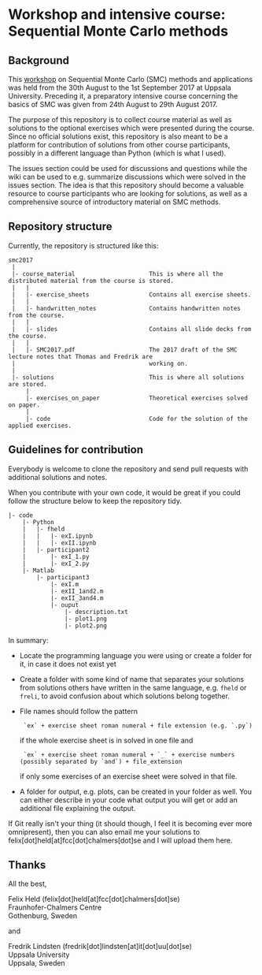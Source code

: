 # Workshop and intensive course: Sequential Monte Carlo methods 

## Background

This [workshop](https://www.it.uu.se/conferences/smc2017) on Sequential Monte Carlo (SMC) methods and applications was held from the 30th August to the 1st September 2017 at Uppsala University. Preceding it, a preparatory intensive course concerning the basics of SMC was given from 24th August to 29th August 2017.

The purpose of this repository is to collect course material as well as solutions to the optional exercises which were presented during the course. Since no official solutions exist, this repository is also meant to be a platform for contribution of solutions from other course participants, possibly in a different language than Python (which is what I used). 

The issues section could be used for discussions and questions while the wiki can be used to e.g. summarize discussions which were solved in the issues section. The idea is that this repository should become a valuable resource to course participants who are looking for solutions, as well as a comprehensive source of introductory material on SMC methods.

## Repository structure

Currently, the repository is structured like this:

    smc2017
     |
     |- course_material                     This is where all the distributed material from the course is stored.
     |   |
     |   |- exercise_sheets                 Contains all exercise sheets.
     |   |
     |   |- handwritten_notes               Contains handwritten notes from the course.
     |   |
     |   |- slides                          Contains all slide decks from the course.
     |   |
     |   |- SMC2017.pdf                     The 2017 draft of the SMC lecture notes that Thomas and Fredrik are 
     |                                      working on.
     | 
     |- solutions                           This is where all solutions are stored.
         |
         |- exercises_on_paper              Theoretical exercises solved on paper.
         |
         |- code                            Code for the solution of the applied exercises.

## Guidelines for contribution

Everybody is welcome to clone the repository and send pull requests with additional solutions and notes. 

When you contribute with your own code, it would be great if you could follow the structure below to keep
the repository tidy.

    |- code
        |- Python
        |   |- fheld
        |   |   |- exI.ipynb
        |   |   |- exII.ipynb
        |   |- participant2
        |       |- exI_1.py
        |       |- exI_2.py
        |- Matlab
            |- participant3
                |- exI.m
                |- exII_1and2.m
                |- exII_3and4.m
                |- ouput
                    |- description.txt
                    |- plot1.png
                    |- plot2.png

In summary:
-  Locate the programming language you were using or create a folder for it, in case it does not exist yet
-  Create a folder with some kind of name that separates your solutions from solutions others have written
   in the same language, e.g. `fheld` or `freli`, to avoid confusion about which solutions belong together.
-  File names should follow the pattern
   
        `ex` + exercise sheet roman numeral + file extension (e.g. `.py`)
   
   if the whole exercise sheet is in solved in one file and
   
        `ex` + exercise sheet roman numeral + `_` + exercise numbers (possibly separated by `and`) + file_extension
   
   if only some exercises of an exercise sheet were solved in that file.
-  A folder for output, e.g. plots, can be created in your folder as well. You can either describe in
   your code what output you will get or add an additional file explaining the output.

If Git really isn't your thing (it should though, I feel it is becoming ever more omnipresent), then you can also email me your solutions to felix[dot]held[at]fcc[dot]chalmers[dot]se and I will upload them here.

## Thanks

All the best,

Felix Held (felix[dot]held[at]fcc[dot]chalmers[dot]se)<br>
Fraunhofer-Chalmers Centre<br>
Gothenburg, Sweden

and

Fredrik Lindsten (fredrik[dot]lindsten[at]it[dot]uu[dot]se)<br>
Uppsala University<br>
Uppsala, Sweden
